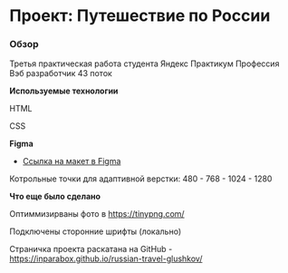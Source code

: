 # Проект: Путешествие по России

### Обзор
Третья практическая работа студента Яндекс Практикум
Профессия Вэб разработчик 
43 поток

**Используемые технологии**

HTML

CSS


**Figma**

* [Ссылка на макет в Figma](https://www.figma.com/file/5S2WSbEFL6awjVWJ0NWL8Q/Sprint-3_-Russia-_-desktop-mobile?node-id=28503%3A0)

Котрольные точки для адаптивной верстки: 480 - 768 - 1024 - 1280

**Что еще было сделано**

Оптиммизирваны фото в https://tinypng.com/

Подключены сторонние шрифты (локально)

Страничка проекта раскатана на GitHub - https://inparabox.github.io/russian-travel-glushkov/



